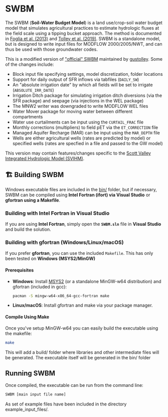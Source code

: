 # SWBM
The SWBM (**Soil-Water Budget Model**) is a land use/crop-soil water budget model that simulates agricultural practices to estimate hydrologic fluxes at the field scale using a tipping bucket approach. The method is documented in [Foglia et al. (2013)](https://agupubs.onlinelibrary.wiley.com/doi/full/10.1002/wrcr.20555) and [Tolley et al. (2019)](https://agupubs.onlinelibrary.wiley.com/doi/10.1029/2018WR024209). SWBM is a standalone model, but is designed to write input files for MODFLOW 2000/2005/NWT, and can thus be used with those groundwater codes.

This is a modified version of ["official" SWBM](https://github.com/gustolley/SWBM) maintained by [gustolley](https://github.com/gustolley). Some of the changes include:
- Block input file specifying settings, model discretization, folder locations
- Support for daily output of SFR inflows via tabfiles (`DAILY_SW`)
- An "absolute irrigation date" by which all fields will be set to irrigate (`ABSOLUTE_IRR_DATE`)
- Irrigation Ditch package for simulating irrigation ditch diversions (via the SFR package) and seepage (via injections in the WEL package)
- The MNW2 writer was downgraded to write MODFLOW WEL files
- Water Mover package for moving water between different compartments
- Water use curtailments can be input using the `CURTAIL_FRAC` file
- Monthly corrections (multipliers) to field pET via the `ET_CORRECTION` file
- Managed Aquifer Recharge (MAR) can be input using the `MAR_DEPTH` file
- Wells are either agricultural wells (rates are predicted by model) or specified wells (rates are specfied in a file and passed to the GW model)

This version may contain features/changes specific to the [Scott Valley Integrated Hydrologic Model (SVIHM)](https://github.com/scantle/SVIHM).

## 🏗️ Building SWBM
Windows executable files are included in the [bin/](./bin/) folder, but if necessary, SWBM can be compiled using **Intel Fortran (ifort) via Visual Studio** or **gfortran using a Makefile**.

### **Building with Intel Fortran in Visual Studio**
If you are using **Intel Fortran**, simply open the **`SWBM.sln`** file in **Visual Studio** and build the solution.

### **Building with gfortran (Windows/Linux/macOS)**
If you prefer **gfortran**, you can use the included `Makefile`. This has only been tested on **Windows (MSYS2/MinGW)**

#### **Prerequisites**
- **Windows**: Install [MSYS2](https://www.msys2.org/) (or a standalone MinGW-w64 distribution) and gfortran (included in gcc):
  ```bash
  pacman -S mingw-w64-x86_64-gcc-fortran make
  ```
- **Linux/macOS**: Install gfortran and make via your package manager.

#### Compile Using Make
Once you've setup MinGW-w64 you can easily build the executable using the makefile:
```bash
make
```
This will add a build/ folder where libraries and other intermediate files will be generated. The executable itself will be generated in the bin/ folder

## Running SWBM
Once compiled, the executable can be run from the command line:
```bash
SWBM [main input file name]
```

As set of example files have been included in the directory example_input_files/.
